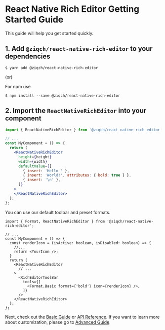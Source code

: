 # React Native Rich Editor Getting Started Guide

This guide will help you get started quickly.

## 1. Add `@ziqch/react-native-rich-editor` to your dependencies

```
$ yarn add @ziqch/react-native-rich-editor
```

(or)

For npm use

```
$ npm install --save @ziqch/react-native-rich-editor
```

## 2. Import the `ReactNativeRichEditor` into your component

```jsx
import { ReactNativeRichEditor } from '@ziqch/react-native-rich-editor';

// ...
const MyComponent = () => {
  return (
    <ReactNativeRichEditor
      height={height}
      width={width}
      defaultValue={[
        { insert: 'Hello ' },
        { insert: 'World!', attributes: { bold: true } },
        { insert: '\n' },
      ]}
    >
    </ReactNativeRichEditor>
  );
};
```

You can use our default toolbar and preset formats.

```tsx
import { Format, ReactNativeRichEditor } from '@ziqch/react-native-rich-editor';

// ...
const MyComponent = () => {
  const renderIcon = (isActive: boolean, isDisabled: boolean) => {
    //...
    return <YourIcon />;
  }
  return (
    <ReactNativeRichEditor
      // ...
    >
      <RichEditorToolBar
        tools={[
          <Format.Basic format={'bold'} icon={renderIcon} />,
        ]}
      />
    </ReactNativeRichEditor>
  );
};
```

Next, check out the [Basic Guide](./Guide.md) or [API Reference](./API-Reference.md).
If you want to learn more about customization, please go to [Advanced Guide](./Advanced-Guide.md).
